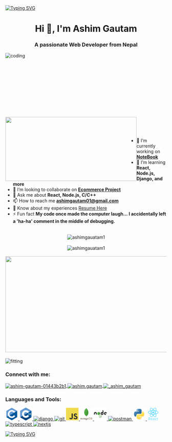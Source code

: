 <a href="https://git.io/typing-svg">
  <img src="https://readme-typing-svg.demolab.com?font=Press+Start+2P&duration=4500&pause=1000&color=06F73C&center=true&vCenter=true&width=900&height=150&lines=Hello+World+!+Welcome+to+my+profile+!!;I+!love+coding+and+I+!enjoy+debugging;while(!(succeed%3Dtry()))" alt="Typing SVG" />
</a>

<h1 align="center">Hi 👋, I'm Ashim Gautam</h1>
<h3 align="center">A passionate Web Developer from Nepal</h3>

<img align='right' width="600" height="200" alt='coding' src='https://devtechnosys.com/insights/wp-content/uploads/2021/07/full-stack-development.gif' >
<img align='left' width='410' height='200' src="https://media.giphy.com/media/dZX3AduGrY3uJ7qCsx/giphy.gif"width="900"/>



<br><br><br><br><br><br><br><br><br><br><br><br><br><br>

- 🔭 I’m currently working on **[NoteBook](https://github.com/ashimGauatam1/notebook)**
- 🌱 I’m learning **React, Node.js, Django, and more**
- 👯 I’m looking to collaborate on **[Ecommerce Project](https://github.com/ashimGauatam1/project_ecommerce)**
- 💬 Ask me about **React, Node.js, C/C++**
- 📫 How to reach me **ashimgautam01@gmail.com**
- 📄 Know about my experiences [Resume Here](https://github.com/ashimGauatam1/portfolio)
- ⚡ Fun fact **My code once made the computer laugh... I accidentally left a 'ha-ha' comment in the middle of debugging.**
<br><br>
<div align='center'>
  <img align="center" width="800" height='200' src="https://streak-stats.demolab.com/?user=ashimgauatam1&theme=dark&hide_border=false" alt="ashimgauatam1" />
  <br><br>
<div align="center">
  <img src="https://github-readme-stats.vercel.app/api/top-langs?username=ashimgauatam1&show_icons=true&locale=en&layout=compact&theme=dark" alt="ashimgauatam1" />
</div>

  <br>
  
  <img align='center' width="800" height='300' src='http://github-profile-summary-cards.vercel.app/api/cards/stats?username=ashimgauatam1&theme=github_dark&hide_border=false'> 
</div>
<br>
<img alt='fitting' align='center' width='900' src='http://github-profile-summary-cards.vercel.app/api/cards/profile-details?username=ashimgauatam1&theme=github_dark'>

<h3 align="left">Connect with me:</h3>
<p align="left">
  <a href="https://linkedin.com/in/ashim-gautam-01443b2b1" target="blank">
    <img align="center" src="https://raw.githubusercontent.com/rahuldkjain/github-profile-readme-generator/master/src/images/icons/Social/linked-in-alt.svg" alt="ashim-gautam-01443b2b1" height="30" width="40" />
  </a>
  <a href="https://fb.com/ashim.gautam" target="blank">
    <img align="center" src="https://raw.githubusercontent.com/rahuldkjain/github-profile-readme-generator/master/src/images/icons/Social/facebook.svg" alt="ashim.gautam" height="30" width="40" />
  </a>
  <a href="https://instagram.com/_ashim_gautam" target="blank">
    <img align="center" src="https://raw.githubusercontent.com/rahuldkjain/github-profile-readme-generator/master/src/images/icons/Social/instagram.svg" alt="_ashim_gautam" height="30" width="40" />
  </a>
</p>

<h3 align="left">Languages and Tools:</h3>
<p align="left">
  <a href="https://www.cprogramming.com/" target="_blank" rel="noreferrer"> <img src="https://raw.githubusercontent.com/devicons/devicon/master/icons/c/c-original.svg" alt="c" width="40" height="40"/> </a>
  <a href="https://www.w3schools.com/cpp/" target="_blank" rel="noreferrer"> <img src="https://raw.githubusercontent.com/devicons/devicon/master/icons/cplusplus/cplusplus-original.svg" alt="cplusplus" width="40" height="40"/> </a>
  <a href="https://www.djangoproject.com/" target="_blank" rel="noreferrer"> <img src="https://cdn.worldvectorlogo.com/logos/django.svg" alt="django" width="40" height="40"/> </a>
  <a href="https://git-scm.com/" target="_blank" rel="noreferrer"> <img src="https://www.vectorlogo.zone/logos/git-scm/git-scm-icon.svg" alt="git" width="40" height="40"/> </a>
  <a href="https://developer.mozilla.org/en-US/docs/Web/JavaScript" target="_blank" rel="noreferrer"> <img src="https://raw.githubusercontent.com/devicons/devicon/master/icons/javascript/javascript-original.svg" alt="javascript" width="40" height="40"/> </a>
  <a href="https://www.mongodb.com/" target="_blank" rel="noreferrer"> <img src="https://raw.githubusercontent.com/devicons/devicon/master/icons/mongodb/mongodb-original-wordmark.svg" alt="mongodb" width="40" height="40"/> </a>
  <a href="https://nodejs.org" target="_blank" rel="noreferrer"> <img src="https://raw.githubusercontent.com/devicons/devicon/master/icons/nodejs/nodejs-original-wordmark.svg" alt="nodejs" width="40" height="40"/> </a>
  <a href="https://postman.com" target="_blank" rel="noreferrer"> <img src="https://www.vectorlogo.zone/logos/getpostman/getpostman-icon.svg" alt="postman" width="40" height="40"/> </a>
  <a href="https://www.python.org" target="_blank" rel="noreferrer"> <img src="https://raw.githubusercontent.com/devicons/devicon/master/icons/python/python-original.svg" alt="python" width="40" height="40"/> </a>
  <a href="https://reactjs.org/" target="_blank" rel="noreferrer"> <img src="https://raw.githubusercontent.com/devicons/devicon/master/icons/react/react-original-wordmark.svg" alt="react" width="40" height="40"/> </a>
  <a href="https://www.typescriptlang.org/" target="_blank" rel="noreferrer"> <img src="https://www.vectorlogo.zone/logos/typescriptlang/typescriptlang-icon.svg" alt="typescript" width="40" height="40"/> </a>
  <a href="https://nextjs.org/" target="_blank" rel="noreferrer"> <img src="https://cdn.worldvectorlogo.com/logos/nextjs-2.svg" alt="nextjs" width="40" height="40"/> </a>
  
</p>

<a href="https://git.io/typing-svg">
  <img src="https://readme-typing-svg.demolab.com?font=Press+Start+2P&duration=4500&pause=1000&color=06F73C&center=true&vCenter=true&width=900&height=150&lines=Scroll+Down+To+See+Some+of+My+Projects+!!;Remember+Give+Credit+if+you+copy+it+!!" alt="Typing SVG" />
</a>
